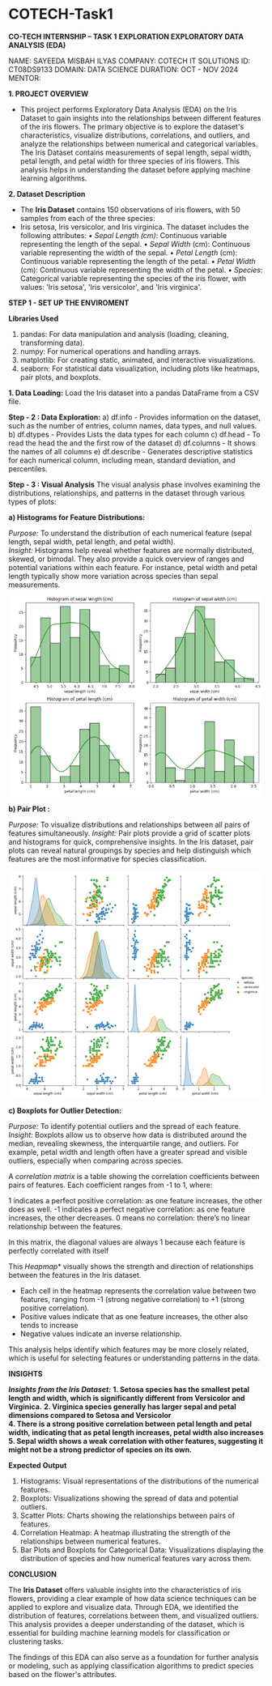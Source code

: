 # COTECH-Task1
**CO-TECH INTERNSHIP – TASK 1** 
**EXPLORATION EXPLORATORY DATA ANALYSIS (EDA)**

NAME: SAYEEDA MISBAH ILYAS 
COMPANY: COTECH IT SOLUTIONS
ID: CT08DS9133
DOMAIN: DATA SCIENCE
DURATION: OCT - NOV 2024
MENTOR: 
  
**1. PROJECT OVERVIEW** 

- This project performs Exploratory Data Analysis (EDA) on the Iris Dataset to gain insights into the relationships between different features of the iris flowers. The primary objective is to explore the dataset's characteristics, visualize distributions, correlations, and outliers, and analyze the relationships between numerical and categorical variables. The Iris Dataset contains measurements of sepal length, sepal width, petal length, and petal width for three species of iris flowers. This analysis helps in understanding the dataset before applying machine learning algorithms.

**2. Dataset Description**

- The **Iris Dataset** contains 150 observations of iris flowers, with 50 samples from each of the three species:
- Iris setosa, Iris versicolor, and Iris virginica. The dataset includes the following attributes:
•	*Sepal Length (cm)*: Continuous variable representing the length of the sepal.
•	*Sepal Width* (cm): Continuous variable representing the width of the sepal.
•	*Petal Length* (cm): Continuous variable representing the length of the petal.
•	*Petal Width* (cm): Continuous variable representing the width of the petal.
•	*Species*: Categorical variable representing the species of the iris flower, with values: 'Iris setosa', 'Iris versicolor', and 'Iris virginica'.

**STEP 1 - SET UP THE ENVIROMENT**

**Libraries Used**
1. pandas: For data manipulation and analysis (loading, cleaning, transforming data).
2. numpy: For numerical operations and handling arrays.	
3. matplotlib: For creating static, animated, and interactive visualizations.
4. seaborn: For statistical data visualization, including plots like heatmaps, pair plots, and boxplots. 

**1. Data Loading:**
     Load the Iris dataset into a pandas DataFrame from a CSV file.
     
**Step - 2 : Data Exploration:**
             a) df.info -  Provides information on the dataset, such as the number of entries, column names, data types, and null values.
             b) df.dtypes -  Provides Lists the data types for each column
             c) df.head - To read the head the and the first row of the dataset
             d) df.columns - It shows the names of all columns
             e) df.describe - Generates descriptive statistics for each numerical column, including mean, standard deviation, and percentiles.

**Step - 3 : Visual Analysis**
The visual analysis phase involves examining the distributions, relationships, and patterns in the dataset through various types of plots:

**a) Histograms for Feature Distributions:**

*Purpose:* To understand the distribution of each numerical feature (sepal length, sepal width, petal length, and petal width).   
*Insight:* Histograms help reveal whether features are normally distributed, skewed, or bimodal. They also provide a quick overview of ranges and potential variations within each feature. For instance, petal width and petal length typically show more variation across species than sepal measurements.

![image alt](https://github.com/codemisba/COTECH-Task1/blob/2aa7a0fe7f2278650958037a718ac3db51679e04/task1-%20histogram.PNG)

**b) Pair Plot :**

*Purpose:* To visualize distributions and relationships between all pairs of features simultaneously.
*Insight:* Pair plots provide a grid of scatter plots and histograms for quick, comprehensive insights. In the Iris dataset, pair plots can reveal natural groupings by species and help distinguish which features are the most informative for species classification.

![image alt](https://github.com/codemisba/COTECH-Task1/blob/4b7650e55144dafb0bdbcba35af4594371b586b6/task1-pairplot.PNG)

**c) Boxplots for Outlier Detection:**

*Purpose:* To identify potential outliers and the spread of each feature.
*Insight:* Boxplots allow us to observe how data is distributed around the median, revealing skewness, the interquartile range, and outliers. For example, petal width and length often have a greater spread and visible outliers, especially when comparing across species.

 A *correlation matrix* is a table showing the correlation coefficients between pairs of features. Each coefficient ranges from -1 to 1, where:

 1 indicates a perfect positive correlation: as one feature increases, the other does as well.
-1 indicates a perfect negative correlation: as one feature increases, the other decreases.
0 means no correlation: there’s no linear relationship between the features.

In this matrix, the diagonal values are always 1 because each feature is perfectly correlated with itself

This *Heapmap** visually shows the strength and direction of relationships between the features in the Iris dataset. 
- Each cell in the heatmap represents the correlation value between two features, ranging from -1 (strong negative correlation) to +1 (strong positive correlation). 
- Positive values indicate that as one feature increases, the other also tends to increase
- Negative values indicate an inverse relationship. 

This analysis helps identify which features may be more closely related, which is useful for selecting features or understanding patterns in the data.

**INSIGHTS**

***Insights from the Iris Dataset:***
**1. Setosa species has the smallest petal length and width, which is significantly different from Versicolor and Virginica.**
**2.  Virginica species generally has larger sepal and petal dimensions compared to Setosa and Versicolor**  
**4.   There is a strong positive correlation between petal length and petal width, indicating that as petal length increases, petal width also increases**
**5.   Sepal width shows a weak correlation with other features, suggesting it might not be a strong predictor of species on its own.**

**Expected Output**

1. Histograms: Visual representations of the distributions of the numerical features.
2. Boxplots: Visualizations showing the spread of data and potential outliers.
3. Scatter Plots: Charts showing the relationships between pairs of features.
4. Correlation Heatmap: A heatmap illustrating the strength of the relationships between numerical features.
5. Bar Plots and Boxplots for Categorical Data: Visualizations displaying the distribution of species and how numerical features vary across them.

**CONCLUSION**

The **Iris Dataset** offers valuable insights into the characteristics of iris flowers, providing a clear example of how data science techniques can be applied to explore and visualize data. Through EDA, we identified the distribution of features, correlations between them, and visualized outliers. This analysis provides a deeper understanding of the dataset, which is essential for building machine learning models for classification or clustering tasks.

The findings of this EDA can also serve as a foundation for further analysis or modeling, such as applying classification algorithms to predict species based on the flower's attributes.
